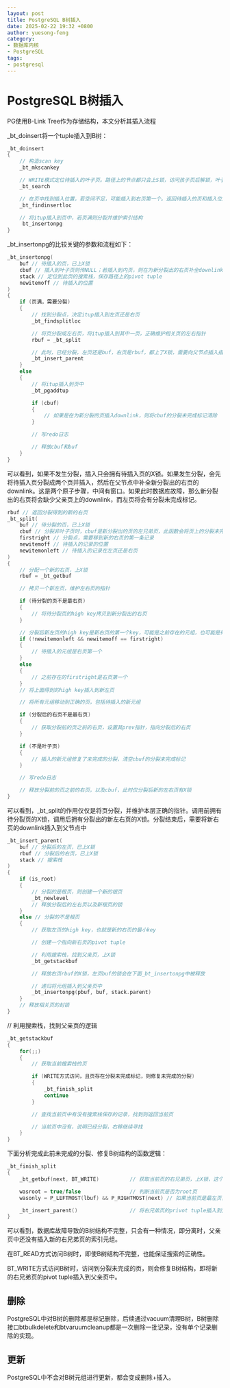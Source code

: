 ```yaml
---
layout: post
title: PostgreSQL B树插入
date: 2025-02-22 19:32 +0800
author: yuesong-feng
category:
- 数据库内核
- PostgreSQL
tags:
- postgresql
---
```

# PostgreSQL B树插入

PG使用B-Link Tree作为存储结构，本文分析其插入流程

_bt_doinsert将一个tuple插入到B树：
```c
_bt_doinsert
{
    // 构造scan key
    _bt_mkscankey

    // WRITE模式定位待插入的叶子页。路径上的节点都只会上S锁，访问孩子页后解锁，叶子节点会上X锁。搜索时会登记搜索路径到stack中
    _bt_search

    // 在页中找到插入位置，若空间不足，可能插入到右页第一个。返回待插入的页和插入位置
    _bt_findinsertloc

    // 将itup插入到页中，若页满则分裂并维护索引结构
     bt_insertonpg
}
```

_bt_insertonpg的比较关键的参数和流程如下：

```c
_bt_insertonpg(
    buf // 待插入的页，已上X锁
    cbuf // 插入到叶子页则传NULL；若插入到内页，则在为新分裂出的右页补全downlink，cbuf是新分裂出的页的左兄弟页，此函数会将页上的分裂未完成标记清除，并释放X锁
    stack // 定位到此页的搜索栈，保存路径上的pivot tuple
    newitemoff // 待插入的位置
)
{
    if (页满，需要分裂)
    {
        // 找到分裂点，决定itup插入到左页还是右页
        _bt_findsplitloc

        // 将页分裂成左右页，将itup插入到其中一页，正确维护相关页的左右指针
        rbuf = _bt_split

        // 此时，已经分裂，左页还是buf，右页是rbuf，都上了X锁，需要向父节点插入指向右页的元组，这个元组的key也是左页的high key
        _bt_insert_parent
    }
    else
    {
        // 将itup插入到页中
        _bt_pgaddtup

        if (cbuf)
        {
            // 如果是在为新分裂的页插入downlink，则将cbuf的分裂未完成标记清除
        }

        // 写redo日志

        // 释放cbuf和buf
    }
}
```

可以看到，如果不发生分裂，插入只会拥有待插入页的X锁。如果发生分裂，会先将待插入页分裂成两个页并插入，然后在父节点中补全新分裂出的右页的downlink。这是两个原子步骤，中间有窗口。如果此时数据库故障，那么新分裂出的右页将会缺少父亲页上的downlink，而左页将会有分裂未完成标记。

```c
rbuf // 返回分裂得到的新的右页
_bt_split(
    buf // 待分裂的页，已上X锁
    cbuf // 分裂非叶子页时，cbuf是新分裂出的页的左兄弟页，此函数会将页上的分裂未完成标记清除，并释放X锁
    firstright // 分裂点，需要移到新的右页的第一条记录
    newitemoff // 待插入的记录的位置
    newitemonleft // 待插入的记录在左页还是右页
)
{
    // 分配一个新的右页，上X锁
    rbuf = _bt_getbuf

    // 拷贝一个新左页，维护左右页的指针

    if (待分裂的页不是最右页)
    {
        // 将待分裂页的high key拷贝到新分裂出的右页
    }

    // 分裂后新左页的high key是新右页的第一个key，可能是之前存在的元组，也可能是待插入的新元组
    if (!newitemonleft && newitemoff == firstright)
    {
        // 待插入的元组是右页第一个
    }
    else
    {
        // 之前存在的firstright是右页第一个
    }
    // 将上面得到的high key插入到新左页

    // 将所有元组移动到正确的页，包括待插入的新元组

    if (分裂后的右页不是最右页)
    {
        // 获取分裂前的页之前的右页，设置其prev指针，指向分裂后的右页
    }

    if (不是叶子页)
    {
        // 插入的新元组修复了未完成的分裂，清空cbuf的分裂未完成标记
    }

    // 写redo日志

    // 释放分裂前的页之前的右页，以及cbuf，此时仅分裂后新的左右页有X锁
}
```

可以看到，_bt_split的作用仅仅是将页分裂，并维护本层正确的指针。调用前拥有待分裂页的X锁，调用后拥有分裂出的新左右页的X锁。分裂结束后，需要将新右页的downlink插入到父节点中

```c
_bt_insert_parent(
    buf // 分裂后的左页，已上X锁
    rbuf // 分裂后的右页，已上X锁
    stack // 搜索栈
)
{
    if (is_root)
    {
        // 分裂的是根页，则创建一个新的根页
        _bt_newlevel
        // 释放分裂后的左右页以及新根页的锁
    }
    else // 分裂的不是根页
    {
        // 获取左页的high key，也就是新的右页的最小key

        // 创建一个指向新右页的pivot tuple

        // 利用搜索栈，找到父亲页，上X锁
        _bt_getstackbuf

        // 释放右页rbuf的X锁，左页buf的锁会在下面_bt_insertonpg中被释放

        // 递归将元组插入到父亲页中
        _bt_insertonpg(pbuf, buf, stack.parent)
    }
    // 释放相关页的封锁
}
```

// 利用搜索栈，找到父亲页的逻辑

```c
_bt_getstackbuf
{
    for(;;)
    {
        // 获取当前搜索栈的页

        if (WRITE方式访问，且页存在分裂未完成标记，则修复未完成的分裂)
        {
            _bt_finish_split
            continue
        }

        // 查找当前页中有没有搜索栈保存的记录，找到则返回当前页

        // 当前页中没有，说明已经分裂，右移继续寻找
    }
}
```

下面分析完成此前未完成的分裂、修复B树结构的函数逻辑：

```c
_bt_finish_split
{
    _bt_getbuf(next, BT_WRITE)          // 获取当前页的右兄弟页，上X锁，这个页缺少了父亲内页向下的指针

    wasroot = true/false                // 判断当前页是否为root页
    wasonly = P_LEFTMOST(lbuf) && P_RIGHTMOST(next) // 如果当前页是最左页，其右兄弟页是最右页，说明分离前当前页是这一层唯一一页

    _bt_insert_parent()                 // 将右兄弟页的privot tuple插入到父亲页中，完成分裂
}
```

可以看到，数据库故障导致的B树结构不完整，只会有一种情况，即分离时，父亲页中还没有插入新的右兄弟页的索引元组。

在BT_READ方式访问B树时，即使B树结构不完整，也能保证搜索的正确性。

BT_WRITE方式访问B树时，访问到分裂未完成的页，则会修复B树结构，即将新的右兄弟页的pivot tuple插入到父亲页中。

## 删除

PostgreSQL中对B树的删除都是标记删除，后续通过vacuum清理B树，B树删除接口btbulkdelete和btvaruumcleanup都是一次删除一批记录，没有单个记录删除的实现。

## 更新

PostgreSQL中不会对B树元组进行更新，都会变成删除+插入。

